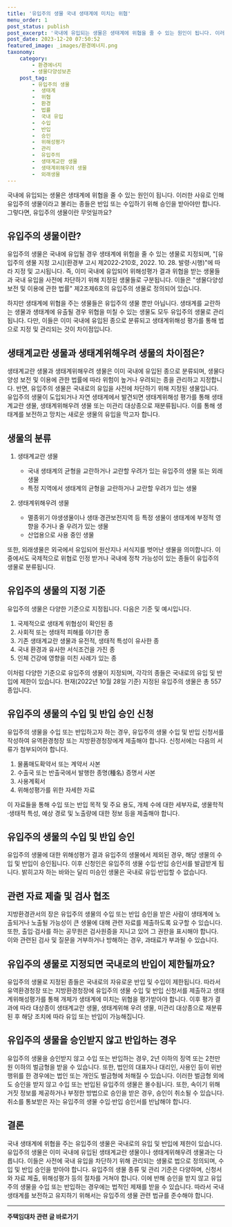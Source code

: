 ```yaml
---
title: '유입주의 생물 국내 생태계에 미치는 위협'
menu_order: 1
post_status: publish
post_excerpt: '국내에 유입되는 생물은 생태계에 위협을 줄 수 있는 원인이 됩니다. 이러한 사유로 인해 유입주의 생물이라고 불리는 종들은 반입 또는 수입하기 위해 승인을 받아야만 합니다. 그렇다면, 유입주의 생물이란 무엇일까요 '
post_date: 2023-12-20 07:50:52
featured_image: _images/환경에너지.png
taxonomy:
    category:
        - 환경에너지
        - 생물다양성보존
    post_tag:
        - 유입주의 생물
        -  생태계
        -  위협
        -  환경
        -  법률
        -  국내 유입
        -  수입
        -  반입
        -  승인
        -  위해성평가
        -  관리
        -  유입주의
        -  생태계교란 생물
        -  생태계위해우려 생물
        -  외래생물
---
```




국내에 유입되는 생물은 생태계에 위협을 줄 수 있는 원인이 됩니다. 이러한 사유로 인해 유입주의 생물이라고 불리는 종들은 반입 또는 수입하기 위해 승인을 받아야만 합니다. 그렇다면, 유입주의 생물이란 무엇일까요?

## 유입주의 생물이란?

유입주의 생물은 국내에 유입될 경우 생태계에 위험을 줄 수 있는 생물로 지정되며, "[유입주의 생물 지정 고시](환경부 고시 제2022-210호, 2022. 10. 28. 발령·시행)"에 따라 지정 및 고시됩니다. 즉, 이미 국내에 유입되어 위해성평가 결과 위협을 받는 생물들과 국내 유입을 사전에 차단하기 위해 지정된 생물들로 구분됩니다. 이들은 "생물다양성 보전 및 이용에 관한 법률" 제2조제6호의 유입주의 생물로 정의되어 있습니다.

하지만 생태계에 위협을 주는 생물들은 유입주의 생물 뿐만 아닙니다. 생태계를 교란하는 생물과 생태계에 유출될 경우 위협을 미칠 수 있는 생물도 모두 유입주의 생물로 관리됩니다. 다만, 이들은 이미 국내에 유입된 종으로 분류되고 생태계위해성 평가를 통해 법으로 지정 및 관리되는 것이 차이점입니다.

## 생태계교란 생물과 생태계위해우려 생물의 차이점은?

생태계교란 생물과 생태계위해우려 생물은 이미 국내에 유입된 종으로 분류되며, 생물다양성 보전 및 이용에 관한 법률에 따라 위험이 높거나 우려되는 종을 관리하고 지정합니다. 반면, 유입주의 생물은 국내로의 유입을 사전에 차단하기 위해 지정된 생물입니다. 유입주의 생물이 도입되거나 자연 생태계에서 발견되면 생태계위해성 평가를 통해 생태계교란 생물, 생태계위해우려 생물 또는 미관리 대상종으로 재분류됩니다. 이를 통해 생태계를 보전하고 망치는 새로운 생물의 유입을 막고자 합니다.

## 생물의 분류

1. 생태계교란 생물
   - 국내 생태계의 균형을 교란하거나 교란할 우려가 있는 유입주의 생물 또는 외래생물
   - 특정 지역에서 생태계의 균형을 교란하거나 교란할 우려가 있는 생물
   
2. 생태계위해우려 생물
   - 멸종위기 야생생물이나 생태·경관보전지역 등 특정 생물이 생태계에 부정적 영향을 주거나 줄 우려가 있는 생물
   - 산업용으로 사용 중인 생물

또한, 외래생물은 외국에서 유입되어 원산지나 서식지를 벗어난 생물을 의미합니다. 이 중에서도 국제적으로 위협로 인정 받거나 국내에 정착 가능성이 있는 종들이 유입주의 생물로 분류됩니다.

## 유입주의 생물의 지정 기준

유입주의 생물은 다양한 기준으로 지정됩니다. 다음은 기준 및 예시입니다.

1. 국제적으로 생태계 위협성이 확인된 종
2. 사회적 또는 생태적 피해를 야기한 종
3. 기존 생태계교란 생물과 유전적, 생태적 특성이 유사한 종
4. 국내 환경과 유사한 서식조건을 가진 종
5. 인체 건강에 영향을 미친 사례가 있는 종

이처럼 다양한 기준으로 유입주의 생물이 지정되며, 각각의 종들은 국내로의 유입 및 반입에 제한이 있습니다. 현재(2022년 10월 28일 기준) 지정된 유입주의 생물은 총 557종입니다.

## 유입주의 생물의 수입 및 반입 승인 신청

유입주의 생물을 수입 또는 반입하고자 하는 경우, 유입주의 생물 수입 및 반입 신청서를 작성하여 유역환경청장 또는 지방환경청장에게 제출해야 합니다. 신청서에는 다음의 서류가 첨부되어야 합니다.

1. 물품매도확약서 또는 계약서 사본
2. 수출국 또는 반출국에서 발행한 종명(種名) 증명서 사본
3. 사용계획서
4. 위해성평가를 위한 자세한 자료

이 자료들을 통해 수입 또는 반입 목적 및 주요 용도, 개체 수에 대한 세부자료, 생물학적·생태적 특성, 예상 경로 및 노출량에 대한 정보 등을 제출해야 합니다.

## 유입주의 생물의 수입 및 반입 승인

유입주의 생물에 대한 위해성평가 결과 유입주의 생물에서 제외된 경우, 해당 생물의 수입 및 반입이 승인됩니다. 이후 신청인은 유입주의 생물 수입·반입 승인서를 발급받게 됩니다. 밝히고자 하는 바와는 달리 미승인 생물은 국내로 유입·반입할 수 없습니다.

## 관련 자료 제출 및 검사 협조

지방환경관서의 장은 유입주의 생물의 수입 또는 반입 승인을 받은 사람이 생태계에 노출되거나 노출될 가능성이 큰 생물에 대해 관련 자료를 제출하도록 요구할 수 있습니다. 또한, 출입·검사를 하는 공무원은 검사원증을 지니고 있어 그 권한을 표시해야 합니다. 이와 관련된 검사 및 질문을 거부하거나 방해하는 경우, 과태료가 부과될 수 있습니다.

## 유입주의 생물로 지정되면 국내로의 반입이 제한될까요?

유입주의 생물로 지정된 종들은 국내로의 자유로운 반입 및 수입이 제한됩니다. 따라서 유역환경청장 또는 지방환경청장에 유입주의 생물 수입 및 반입 신청서를 제출하고 생태계위해성평가를 통해 개체가 생태계에 미치는 위협을 평가받아야 합니다. 이후 평가 결과에 따라 대상종이 생태계교란 생물, 생태계위해 우려 생물, 미관리 대상종으로 재분류된 후 해당 조치에 따라 유입 또는 반입이 가능해집니다.

## 유입주의 생물을 승인받지 않고 반입하는 경우

유입주의 생물을 승인받지 않고 수입 또는 반입하는 경우, 2년 이하의 징역 또는 2천만원 이하의 벌금형을 받을 수 있습니다. 또한, 법인의 대표자나 대리인, 사용인 등이 위반행위를 한 경우에는 법인 또는 개인도 벌금형에 처해질 수 있습니다. 이러한 벌금형 외에도 승인을 받지 않고 수입 또는 반입된 유입주의 생물은 몰수됩니다. 또한, 속이기 위해 거짓 정보를 제공하거나 부정한 방법으로 승인을 받은 경우, 승인이 취소될 수 있습니다. 취소를 통보받은 자는 유입주의 생물 수입·반입 승인서를 반납해야 합니다.

## 결론


국내 생태계에 위협을 주는 유입주의 생물은 국내로의 유입 및 반입에 제한이 있습니다. 유입주의 생물은 이미 국내에 유입된 생태계교란 생물이나 생태계위해우려 생물과는 다릅니다. 이들은 사전에 국내 유입을 차단하기 위해 관리되는 생물로 법으로 정의되며, 수입 및 반입 승인을 받아야 합니다. 유입주의 생물 종류 및 관리 기준은 다양하며, 신청서와 자료 제출, 위해성평가 등의 절차를 거쳐야 합니다. 이에 반해 승인을 받지 않고 유입주의 생물을 수입 또는 반입하는 경우에는 법적인 제재를 받을 수 있습니다. 따라서 국내 생태계를 보전하고 유지하기 위해서는 유입주의 생물 관련 법규를 준수해야 합니다.
<!-- wp:separator -->
<hr class="wp-block-separator has-alpha-channel-opacity"/>
<!-- /wp:separator -->

<!-- wp:group {"backgroundColor":"base","layout":{"type":"constrained"}} -->
<div class="wp-block-group has-base-background-color has-background"><!-- wp:paragraph {"align":"center","fontSize":"medium"} -->
<p class="has-text-align-center has-large-font-size"><strong>주택임대차 관련 글 바로가기</strong></p>
<!-- /wp:paragraph -->


<!-- wp:latest-posts
{"categories":[{"id":27169,"count":19,"description":"","link":"https://uknowlaw.com/category/%ec%a3%bc%ed%83%9d%ec%9e%84%eb%8c%80%ec%b0%a8/","name":"주택임대차","slug":"주택임대차","taxonomy":"category","parent":0,"meta":[],"_links":{"self":[{"href":"https://uknowlaw.com/wp-json/wp/v2/categories/27169"}],"collection":[{"href":"https://uknowlaw.com/wp-json/wp/v2/categories"}],"about":[{"href":"https://uknowlaw.com/wp-json/wp/v2/taxonomies/category"}],"wp:post_type":[{"href":"https://uknowlaw.com/wp-json/wp/v2/posts?categories=27169"}],"curies":[{"name":"wp","href":"https://api.w.org/{rel}","templated":true}]}}],"postsToShow":100,"excerptLength":28,"postLayout":"grid","columns":2,"featuredImageAlign":"left","featuredImageSizeSlug":"large","fontSize":"small"} /--></div>
<!-- /wp:group -->